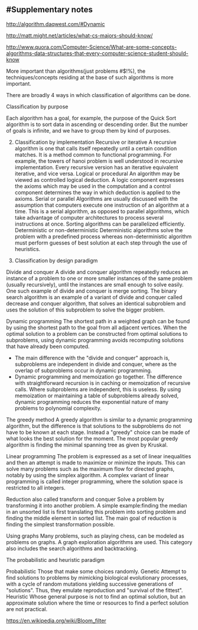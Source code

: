#Supplementary notes
--

http://algorithm.daqwest.com/#Dynamic

http://matt.might.net/articles/what-cs-majors-should-know/

http://www.quora.com/Computer-Science/What-are-some-concepts-algorithms-data-structures-that-every-computer-science-student-should-know

More important than algorithms(just problems #$!%), the techniques/concepts residing at the base of such algorithms is more important.

There are broadly 4 ways in which classification of algorithms can be done.

Classification by purpose

Each algorithm has a goal, for example, the purpose of the Quick Sort algorithm is to sort data in ascending or descending order. But the number of goals is infinite, and we have to group them by kind of purposes.

2.  Classification by implementation
Recursive or iterative
A recursive algorithm is one that calls itself repeatedly until a certain condition matches. It is a method common to functional programming. 
For example, the towers of hanoi problem is well understood in recursive implementation. Every recursive version has an iterative equivalent iterative, and vice versa.
Logical or procedural
An algorithm may be viewed as controlled logical deduction. 
A logic component expresses the axioms which may be used in the computation and a control component determines the way in which deduction is applied to the axioms.
Serial or parallel                                                                                Algorithms are usually discussed with the assumption that computers execute one instruction of an algorithm at a time. This is a serial algorithm, as opposed to parallel algorithms, which take advantage of computer architectures to process several instructions at once. Sorting algorithms can be parallelized efficiently.
Deterministic or non-deterministic
Deterministic algorithms solve the problem with a predefined process whereas non-deterministic algorithm must perform guesses of best solution at each step through the use of heuristics.

3.   Classification by design paradigm

Divide and conquer
A divide and conquer algorithm repeatedly reduces an instance of a problem to one or more smaller instances of the same problem (usually recursively), until the instances are small enough to solve easily. One such example of divide and conquer is merge sorting. The binary search algorithm is an example of a variant of divide and conquer called decrease and conquer algorithm, that solves an identical subproblem and uses the solution of this subproblem to solve the bigger problem. 
 
Dynamic programming
The shortest path in a weighted graph can be found by using the shortest path to the goal from all adjacent vertices. 
When the optimal solution to a problem can be constructed from optimal solutions to subproblems, using dynamic programming avoids recomputing solutions that have already been computed. 
- The main difference with the "divide and conquer" approach is, subproblems are independent in divide and conquer, where as the overlap of subproblems occur in dynamic programming. 
- Dynamic programming and memoization go together. The difference with straightforward recursion is in caching or memoization of recursive calls. Where subproblems are independent, this is useless. By using memoization or maintaining a table of subproblems already solved, dynamic programming reduces the exponential nature of many problems to polynomial complexity.
 
The greedy method
A greedy algorithm is similar to a dynamic programming algorithm, but the difference is that solutions to the subproblems do not have to be known at each stage. Instead a "greedy" choice can be made of what looks the best solution for the moment. 
The most popular greedy algorithm is finding the minimal spanning tree as given by Kruskal.
 
Linear programming
The problem is expressed as a set of linear inequalities and then an attempt is made to maximize or minimize the inputs. This can solve many problems such as the maximum flow for directed graphs, notably by using the simplex algorithm. 
A complex variant of linear programming is called integer programming, where the solution space is restricted to all integers.
 
Reduction also called transform and conquer
Solve a problem by transforming it into another problem. A simple example:finding the median in an unsorted list is first translating this problem into sorting problem and finding the middle element in sorted list. The main goal of reduction is finding the simplest transformation possible.
 
Using graphs
Many problems, such as playing chess, can be modeled as problems on graphs. A graph exploration algorithms are used. 
This category also includes the search algorithms and backtracking.
 
The probabilistic and heuristic paradigm 

Probabilistic 
Those that make some choices randomly.
Genetic 
Attempt to find solutions to problems by mimicking biological evolutionary processes, with a cycle of random mutations yielding successive generations of "solutions". Thus, they emulate reproduction and "survival of the fittest".
Heuristic 
Whose general purpose is not to find an optimal solution, but an approximate solution where the time or resources to find a perfect solution are not practical.﻿

https://en.wikipedia.org/wiki/Bloom_filter
